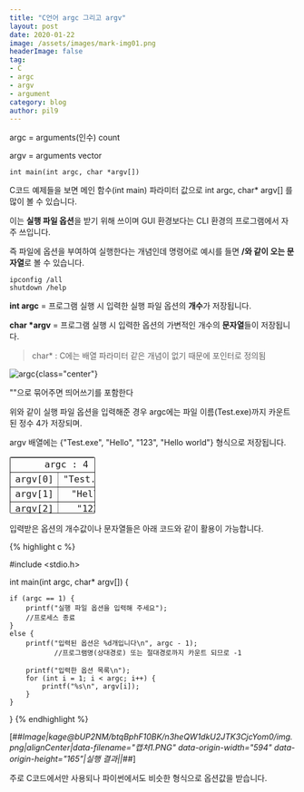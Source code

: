 ```yaml
---
title: "C언어 argc 그리고 argv"
layout: post
date: 2020-01-22
image: /assets/images/mark-img01.png
headerImage: false
tag:
- C
- argc
- argv
- argument
category: blog
author: pil9
---
```

 

 

argc = arguments(인수) count

argv = arguments vector

```
int main(int argc, char *argv[])
```

C코드 예제들을 보면 메인 함수(int main) 파라미터 값으로 int argc, char\* argv\[\] 를 많이 볼 수 있습니다.

이는 **실행 파일 옵션**을 받기 위해 쓰이며 GUI 환경보다는 CLI 환경의 프로그램에서 자주 쓰입니다.

즉 파일에 옵션을 부여하여 실행한다는 개념인데 명령어로 예시를 들면 **/와 같이 오는 문자열**로 볼 수 있습니다.

```
ipconfig /all
shutdown /help
```

**int argc** = 프로그램 실행 시 입력한 실행 파일 옵션의 **개수**가 저장됩니다.

**char \*argv** = 프로그램 실행 시 입력한 옵션의 가변적인 개수의 **문자열**들이 저장됩니다.

> char\* : C에는 배열 파라미터 같은 개념이 없기 때문에 포인터로 정의됨


![argc]({{site.url}}/images/argv.png){class="center"}
<figcaption class="caption">""으로 묶어주면 띄어쓰기를 포함한다</figcaption>


위와 같이 실행 파일 옵션을 입력해준 경우 argc에는 파일 이름(Test.exe)까지 카운트된 정수 4가 저장되며.

argv 배열에는 {"Test.exe", "Hello", "123", "Hello world"} 형식으로 저장됩니다.

<table style="letter-spacing: 0px; border-collapse: collapse; width: 30%; height: 100px; border-radius: 3px; font-family: Menlo, Consolas, Monaco, monospace;" border="1"><tbody><tr style="height: 20px;"><td style="width: 50%; text-align: center; height: 20px;" colspan="2">argc : 4</td></tr><tr style="height: 20px;"><td style="width: 50%; height: 20px; text-align: center;">argv[0]</td><td style="width: 50%; height: 20px; text-align: center;">"Test.exe"</td></tr><tr style="height: 20px;"><td style="width: 50%; height: 20px; text-align: center;">argv[1]</td><td style="width: 50%; height: 20px; text-align: center;">"Hello"</td></tr><tr style="height: 20px;"><td style="width: 50%; height: 20px; text-align: center;">argv[2]</td><td style="width: 50%; height: 20px; text-align: center;">"123"</td></tr><tr style="height: 20px;"><td style="width: 50%; height: 20px; text-align: center;">argv[3]</td><td style="width: 50%; height: 20px; text-align: center;">"Hello world"</td></tr></tbody></table>

입력받은 옵션의 개수값이나 문자열들은 아래 코드와 같이 활용이 가능합니다.

{% highlight c %}

#include <stdio.h>

int main(int argc, char* argv[]) {

	if (argc == 1) {
		printf("실행 파일 옵션을 입력해 주세요");
		//프로세스 종료
	}
	else {
		printf("입력된 옵션은 %d개입니다\n", argc - 1);
               //프로그램명(상대경로) 또는 절대경로까지 카운트 되므로 -1

		printf("입력한 옵션 목록\n");
		for (int i = 1; i < argc; i++) {
			printf("%s\n", argv[i]);
		}
	}
}
{% endhighlight %}

[##_Image|kage@bUP2NM/btqBphF10BK/n3heQW1dkU2JTK3CjcYom0/img.png|alignCenter|data-filename="캡처1.PNG" data-origin-width="594" data-origin-height="165"|실행 결과||_##]

주로 C코드에서만 사용되나 파이썬에서도 비슷한 형식으로 옵션값을 받습니다.